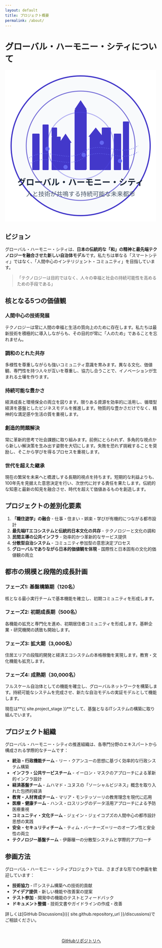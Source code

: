 ```yaml
---
layout: default
title: プロジェクト概要
permalink: /about/
---
```


# グローバル・ハーモニー・シティについて

<div class="logo-container">
  <img src="./assets/project-logo.svg" alt="グローバル・ハーモニー・シティ ロゴ">
</div>

## ビジョン

グローバル・ハーモニー・シティは、**日本の伝統的な「和」の精神と最先端テクノロジーを融合させた新しい自治体モデル**です。私たちは単なる「スマートシティ」ではなく、「人間中心のインテリジェント・コミュニティ」を目指しています。

> 「テクノロジーは目的ではなく、人々の幸福と社会の持続可能性を高めるための手段である」

## 核となる5つの価値観

<div class="feature-grid">
  <div class="feature-item">
    <h3>人間中心の技術発展</h3>
    <p>テクノロジーは常に人間の幸福と生活の質向上のために存在します。私たちは最新技術を積極的に導入しながらも、その目的が常に「人のため」であることを忘れません。</p>
  </div>
  
  <div class="feature-item">
    <h3>調和のとれた共存</h3>
    <p>多様性を尊重しながらも強いコミュニティ意識を育みます。異なる文化、価値観、専門性を持つ人々が互いを尊重し、協力し合うことで、イノベーションが生まれる土壌を作ります。</p>
  </div>
  
  <div class="feature-item">
    <h3>持続可能な豊かさ</h3>
    <p>経済成長と環境保全の両立を図ります。限りある資源を効率的に活用し、循環型経済を基盤としたビジネスモデルを推進します。物質的な豊かさだけでなく、精神的な満足感や生活の質を重視します。</p>
  </div>
  
  <div class="feature-item">
    <h3>創造的問題解決</h3>
    <p>常に革新的思考で社会課題に取り組みます。前例にとらわれず、多角的な視点から新しい解決策を生み出す姿勢を大切にします。失敗を恐れず挑戦することを奨励し、そこから学びを得るプロセスを重視します。</p>
  </div>
  
  <div class="feature-item">
    <h3>世代を超えた継承</h3>
    <p>現在の繁栄を未来へと橋渡しする長期的視点を持ちます。短期的な利益よりも、100年先を見据えた意思決定を行い、次世代に対する責任を果たします。伝統的な知恵と最新の知見を融合させ、時代を超えて価値あるものを創造します。</p>
  </div>
</div>

## プロジェクトの差別化要素

1. **「職住遊学」の融合** - 仕事・住まい・娯楽・学びが有機的につながる都市設計
2. **最先端ITエコシステムと伝統的日本文化の共存** - テクノロジーと文化の調和
3. **民間主導の公共インフラ** - 効率的かつ革新的なサービス提供
4. **分散型自治システム** - コミュニティ参加型の意思決定プロセス
5. **グローバルでありながら日本的価値観を体現** - 国際性と日本固有の文化的価値観の両立

## 都市の規模と段階的成長計画

<div class="progress-timeline">
  <div class="progress-item">
    <h3>フェーズ1: 基盤構築期（120名）</h3>
    <p>核となる最小実行チームで基本機能を確立し、初期コミュニティを形成します。</p>
  </div>
  
  <div class="progress-item">
    <h3>フェーズ2: 初期成長期（500名）</h3>
    <p>各機能の拡充と専門化を進め、初期居住者コミュニティを形成します。基幹企業・研究機関の誘致も開始します。</p>
  </div>
  
  <div class="progress-item">
    <h3>フェーズ3: 拡大期（3,000名）</h3>
    <p>住居エリアの段階的開発と経済エコシステムの本格稼働を実現します。教育・文化機能も拡充します。</p>
  </div>
  
  <div class="progress-item">
    <h3>フェーズ4: 成熟期（30,000名）</h3>
    <p>フルスケール自治体としての機能を確立し、グローバルネットワークを構築します。持続可能なシステムを完成させ、新たな自治モデルの実証モデルとして機能します。</p>
  </div>
</div>

現在は**{{ site.project_stage }}**として、基盤となるITシステムの構築に取り組んでいます。

## プロジェクト組織

グローバル・ハーモニー・シティの推進組織は、各専門分野のエキスパートから構成される学際的なチームです：

- **統治・行政機能チーム** - リー・クアンユーの思想に基づく効率的な行政システム構築
- **インフラ・公共サービスチーム** - イーロン・マスクのアプローチによる革新的インフラ設計
- **経済基盤チーム** - ムハマド・ユヌスの「ソーシャルビジネス」概念を取り入れた包摂的経済
- **教育・人材育成チーム** - マリア・モンテッソーリの教育理念を現代に応用
- **医療・健康チーム** - ハンス・ロスリングのデータ活用アプローチによる予防医療重視
- **コミュニティ・文化チーム** - ジェイン・ジェイコブズの人間中心の都市設計思想の実践
- **安全・セキュリティチーム** - ティム・バーナーズ＝リーのオープン性と安全性の両立
- **テクノロジー基盤チーム** - 伊藤穰一の分散型システムと学際的アプローチ

## 参画方法

グローバル・ハーモニー・シティプロジェクトでは、さまざまな形での参画を歓迎しています：

- **技術協力** - ITシステム構築への技術的貢献
- **アイデア提供** - 新しい機能や改善案の提案
- **テスト参加** - 開発中の機能のテストとフィードバック
- **ドキュメント整備** - 技術文書やガイドラインの作成・改善

詳しくは[GitHub Discussions]({{ site.github.repository_url }}/discussions)でご相談ください。

<div style="text-align: center; margin-top: 3rem;">
  <a href="{{ site.github.repository_url }}" class="btn-primary">GitHubリポジトリへ</a>
</div>

